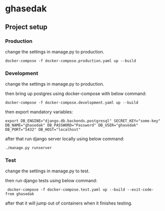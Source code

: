 # ghasedak

## Project setup

### Production
change the settings in manage.py to production.
```
docker-compose -f docker-compose.production.yaml up --build
```
### Development
change the settings in manage.py to production.

then bring up postgres using docker-compose with below command:
```
docker-compose -f docker-compose.development.yaml up --build
```
then export mandatory variables:
```
export DB_ENGINE="django.db.backends.postgresql" SECRET_KEY="some-key" DB_NAME="ghasedak" DB_PASSWORD="Password" DB_USER="ghasedak" DB_PORT="5432" DB_HOST="localhost"
```
after that run django server locally using below command:
```
./manage.py runserver
```

### Test
change the settings in manage.py to test.

then run django tests using below command:
```
 docker-compose -f docker-compose.test.yaml up --build --exit-code-from ghasedak
```
after that it will jump out of containers when it finishes testing.
